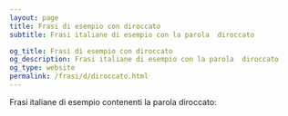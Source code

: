 ```yaml
---
layout: page
title: Frasi di esempio con diroccato 
subtitle: Frasi italiane di esempio con la parola  diroccato

og_title: Frasi di esempio con diroccato 
og_description: Frasi italiane di esempio con la parola  diroccato
og_type: website
permalink: /frasi/d/diroccato.html
---
```


Frasi italiane di esempio contenenti la parola diroccato:


